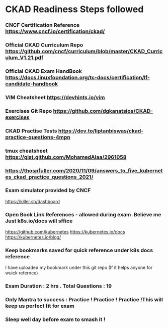 # CKAD Readiness Steps followed

### CNCF Certification Reference https://www.cncf.io/certification/ckad/
### Official CKAD Curriculum Repo https://github.com/cncf/curriculum/blob/master/CKAD_Curriculum_V1.21.pdf
### Official CKAD Exam HandBook https://docs.linuxfoundation.org/tc-docs/certification/lf-candidate-handbook
### VIM Cheatsheet https://devhints.io/vim
### Exercises Git Repo https://github.com/dgkanatsios/CKAD-exercises
### CKAD Practise Tests https://dev.to/liptanbiswas/ckad-practice-questions-4mpn
### tmux cheatsheet https://gist.github.com/MohamedAlaa/2961058
### https://thospfuller.com/2020/11/09/answers_to_five_kubernetes_ckad_practice_questions_2021/

### Exam simulator provided by CNCF 
https://killer.sh/dashboard

### Open Book Link References - allowed during exam .Believe me Just k8s.io/docs will sffice
https://github.com/kubernetes
https://kubernetes.io/docs
https://kubernetes.io/blog/

### Keep bookmarks saved for quick reference under k8s docs reference
   I have uploaded my bookmark under this git repo (If it helps anyone for wuick refernce)
### Exam Duration : 2 hrs . Total Questions : 19

### Only Mantra to success : Practice ! Practice ! Practice !This will keep us perfect fit for exam 

### Sleep well day before exam to smash it !







